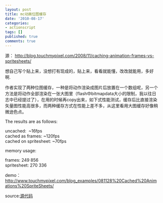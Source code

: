 ```yaml
---
layout: post
title: mc动画位图缓存
date: '2010-08-17'
categories:
- actionscript
tags: []
published: true
comments: true
---
```

<p>源： <a href="http://blog.touchmypixel.com/2008/11/caching-animation-frames-vs-spritesheets/" target="_blank">http://blog.touchmypixel.com/2008/11/caching-animation-frames-vs-spritesheets/ </a></p>

<p>想自己写个贴上来，没想打有现成的，贴上来，看看就能懂，改改就能用，多好啊.</p>

<p>作者实现了两种位图缓存，一种是将动作渲染成图片后放置在一个数组呢，另一个方法是将动作全部渲染在一张大图里（flash中bitmapdata大小的限制，我以往日志中已经提过了），在用的时候再copy出来，如下式性能测试，缓存后比直接渲染矢量图性能高很多，而两种缓存方式在性能上差不多，从这里看用大图缓存好像稍微逊色点。</p>

<p>The results are as follows:</p>

<p>uncached:  ~16fps<br />
cached as frames: ~120fps<br />
cached on spritesheet: ~70fps</p>

<p>memory usage:</p>

<p>frames: 249 856<br />
spritesheet: 270 336</p>

<p>demo：<a href="http://www.touchmypixel.com/blog_examples/081128%20Cached%20Animations%20SpriteSheets/">http://www.touchmypixel.com/blog_examples/081128%20Cached%20Animations%20SpriteSheets/</a></p>

<p>source:<a href="http://www.touchmypixel.com/blog_examples/081128%20Cached%20Animations%20SpriteSheets/Cached%20Animations.zip" target="_blank">源代码</a></p>
